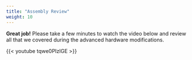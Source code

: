 ```yaml
---
title: "Assembly Review"
weight: 10
---
```


**Great job!** Please take a few minutes to watch the video below and
review all that we covered during the advanced hardware modifications.

{{< youtube tqwe0PIzlGE >}}
